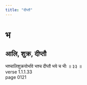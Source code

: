 ```yaml
---
title: "दीप्तौ"
---
```


# भ
## आलि, शुक्र, दीप्तौ
भश्चालिशुक्रयोर्भावे भश्च दीप्तौ भये च भीः ॥ ३३ ॥<BR>verse 1.1.1.33<BR>page 0121

